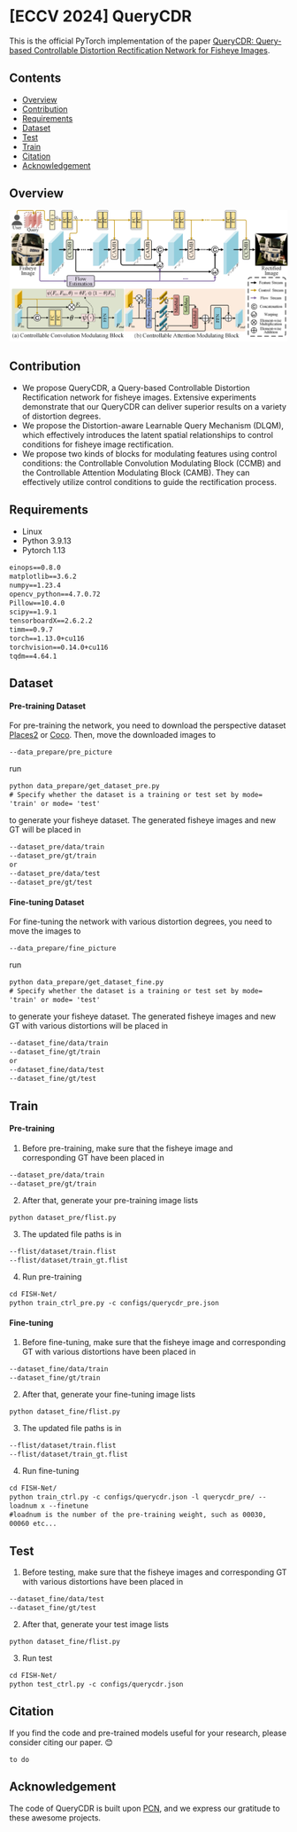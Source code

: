 # [ECCV 2024] QueryCDR
This is the official PyTorch implementation of the paper [QueryCDR: Query-based Controllable Distortion Rectification Network for Fisheye Images](https://).

## Contents
- [Overview](#overview)
- [Contribution](#contribution)
- [Requirements](#requirements)
- [Dataset](#dataset)
- [Test](#test)
- [Train](#train)
- [Citation](#citation)
- [Acknowledgement](#acknowledgement)

## Overview
![overview](fig/overview.png)

## Contribution
* We propose QueryCDR, a Query-based Controllable Distortion Rectification network for fisheye images. Extensive experiments demonstrate that our QueryCDR can deliver superior results on a variety of distortion degrees.
* We propose the Distortion-aware Learnable Query Mechanism (DLQM), which effectively introduces the latent spatial relationships to control conditions for fisheye image rectification.
* We propose two kinds of blocks for modulating features using control conditions: the Controllable Convolution Modulating Block (CCMB) and the Controllable Attention Modulating Block (CAMB). They can effectively utilize control conditions to guide the rectification process.

## Requirements
- Linux
- Python 3.9.13
- Pytorch 1.13

```
einops==0.8.0
matplotlib==3.6.2
numpy==1.23.4
opencv_python==4.7.0.72
Pillow==10.4.0
scipy==1.9.1
tensorboardX==2.6.2.2
timm==0.9.7
torch==1.13.0+cu116
torchvision==0.14.0+cu116
tqdm==4.64.1
```

## Dataset
#### Pre-training Dataset

For pre-training the network,  you need to download the perspective dataset [Places2](http://places2.csail.mit.edu/download.html) or [Coco](https://cocodataset.org/). Then, move the downloaded images to

```
--data_prepare/pre_picture
```
run
```
python data_prepare/get_dataset_pre.py
# Specify whether the dataset is a training or test set by mode= 'train' or mode= 'test'
```
to generate your fisheye dataset. The generated fisheye images and new GT will be placed in 

```
--dataset_pre/data/train 
--dataset_pre/gt/train  
or 
--dataset_pre/data/test
--dataset_pre/gt/test
```

#### Fine-tuning Dataset

For fine-tuning the network with various distortion degrees, you need to move the images to

```
--data_prepare/fine_picture
```

run

```
python data_prepare/get_dataset_fine.py
# Specify whether the dataset is a training or test set by mode= 'train' or mode= 'test'
```

to generate your fisheye dataset. The generated fisheye images and new GT with various distortions will be placed in 

```
--dataset_fine/data/train 
--dataset_fine/gt/train  
or 
--dataset_fine/data/test
--dataset_fine/gt/test
```

## Train
#### Pre-training

1. Before pre-training, make sure that the fisheye image and corresponding GT have been placed in

```
--dataset_pre/data/train
--dataset_pre/gt/train
```

2. After that, generate your pre-training image lists

```
python dataset_pre/flist.py
```

3. The updated file paths is in

```
--flist/dataset/train.flist 
--flist/dataset/train_gt.flist 
```

4. Run pre-training

```
cd FISH-Net/
python train_ctrl_pre.py -c configs/querycdr_pre.json
```
#### Fine-tuning

1. Before fine-tuning, make sure that the fisheye image and corresponding GT with various distortions have been placed in

```
--dataset_fine/data/train
--dataset_fine/gt/train
```

2. After that, generate your fine-tuning image lists

```
python dataset_fine/flist.py
```

3. The updated file paths is in

```
--flist/dataset/train.flist 
--flist/dataset/train_gt.flist 
```

4. Run fine-tuning

```
cd FISH-Net/
python train_ctrl.py -c configs/querycdr.json -l querycdr_pre/ --loadnum x --finetune
#loadnum is the number of the pre-training weight, such as 00030, 00060 etc...
```

## Test

1. Before testing, make sure that the fisheye images and corresponding GT with various distortions have been placed in

```
--dataset_fine/data/test
--dataset_fine/gt/test
```

2. After that, generate your test image lists

```
python dataset_fine/flist.py
```

3. Run test

```
cd FISH-Net/
python test_ctrl.py -c configs/querycdr.json
```

## Citation

If you find the code and pre-trained models useful for your research, please consider citing our paper. :blush:
```
to do
```

## Acknowledgement
The code of QueryCDR is built upon [PCN](https://github.com/uof1745-cmd/PCN), and we express our gratitude to these awesome projects.
